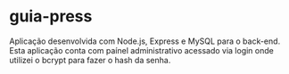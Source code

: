 # guia-press

Aplicação desenvolvida com Node.js, Express e MySQL para o back-end. Esta aplicação conta com paínel administrativo acessado via login onde utilizei o bcrypt para fazer o hash da senha.
